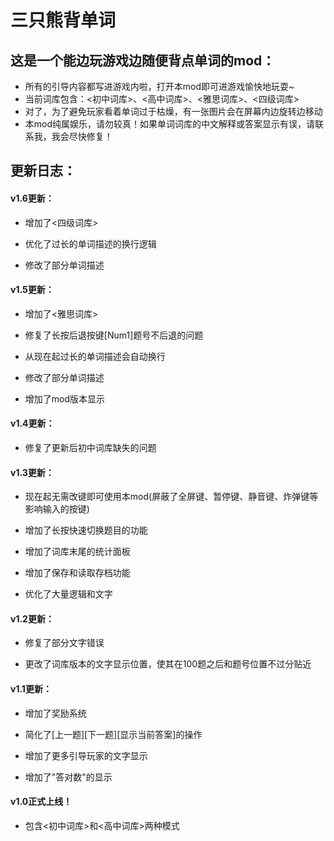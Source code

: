 # 三只熊背单词

## 这是一个能边玩游戏边随便背点单词的mod：

- 所有的引导内容都写进游戏内啦，打开本mod即可进游戏愉快地玩耍~
- 当前词库包含：<初中词库>、<高中词库>、<雅思词库>、<四级词库>
- 对了，为了避免玩家看着单词过于枯燥，有一张图片会在屏幕内边旋转边移动
- 本mod纯属娱乐，请勿较真！如果单词词库的中文解释或答案显示有误，请联系我，我会尽快修复！

## 更新日志：

#### v1.6更新：

- 增加了<四级词库>

- 优化了过长的单词描述的换行逻辑

- 修改了部分单词描述

#### v1.5更新：

- 增加了<雅思词库>

- 修复了长按后退按键[Num1]题号不后退的问题

- 从现在起过长的单词描述会自动换行

- 修改了部分单词描述

- 增加了mod版本显示

#### v1.4更新：

- 修复了更新后初中词库缺失的问题

#### v1.3更新：

- 现在起无需改键即可使用本mod(屏蔽了全屏键、暂停键、静音键、炸弹键等影响输入的按键)

- 增加了长按快速切换题目的功能

- 增加了词库末尾的统计面板

- 增加了保存和读取存档功能

- 优化了大量逻辑和文字

#### v1.2更新：

- 修复了部分文字错误

- 更改了词库版本的文字显示位置，使其在100题之后和题号位置不过分贴近

#### v1.1更新：

- 增加了奖励系统

- 简化了[上一题][下一题][显示当前答案]的操作

- 增加了更多引导玩家的文字显示

- 增加了"答对数"的显示

#### v1.0正式上线！

- 包含<初中词库>和<高中词库>两种模式
